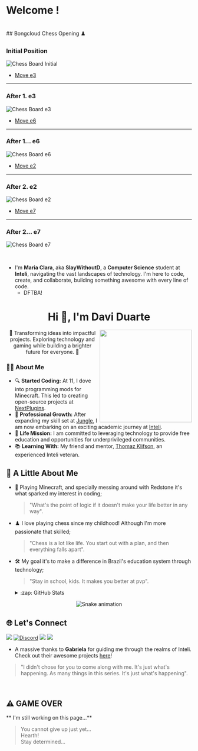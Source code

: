 # Welcome ! 


<br />
## Bongcloud Chess Opening ♟️

### Initial Position
![Chess Board Initial](https://raw.githubusercontent.com/slaywithoutd/slaywithoutd/main/initialboard.png)

- [Move e3](https://github.com/slaywithoutd/slaywithoutd/blob/main/e3board.png)

---

### After 1. e3
![Chess Board e3](https://raw.githubusercontent.com/slaywithoutd/slaywithoutd/main/e3board.png)

- [Move e6](https://github.com/slaywithoutd/slaywithoutd/blob/main/e6board.png)

---

### After 1... e6
![Chess Board e6](https://raw.githubusercontent.com/slaywithoutd/slaywithoutd/main/e6board.png)

- [Move e2](https://github.com/slaywithoutd/slaywithoutd/blob/main/ke2board.png)

---

### After 2. e2
![Chess Board e2](https://raw.githubusercontent.com/slaywithoutd/slaywithoutd/main/ke2board.png)

- [Move e7](https://github.com/slaywithoutd/slaywithoutd/blob/main/ke7board.png)

---

### After 2... e7
![Chess Board e7](https://raw.githubusercontent.com/slaywithoutd/slaywithoutd/main/ke7board.png)

<br />

- I'm **Maria Clara**, aka **SlayWithoutD**, a **Computer Science** student at **Inteli**, navigating the vast landscapes of technology. I'm here to code, create, and collaborate, building something awesome with every line of code. <br />
  -   DFTBA!
 

<h1 align="center">Hi 👋, I'm Davi Duarte</h1><img src="https://user-images.githubusercontent.com/74038190/226127923-0e8b7792-7b3c-462b-951b-63c96ba1a5af.gif" width="250" align="right">

<p align="center">
  🌟 Transforming ideas into impactful projects. Exploring technology and gaming while building a brighter future for everyone. 🌟
</p>

### 👨‍💻 About Me
- 🔍 **Started Coding:** At 11, I dove into programming mods for Minecraft. This led to creating open-source projects at [NextPlugins](https://github.com/nextplugins). 
- 🚀 **Professional Growth:** After expanding my skill set at [Jungle](https://itsjungle.xyz), I am now embarking on an exciting academic journey at [Inteli](https://inteli.edu.br).  
- 🎯 **Life Mission:** I am committed to leveraging technology to provide free education and opportunities for underprivileged communities.  
- 📚 **Learning With:** My friend and mentor, [Thomaz Klifson](https://github.com/Thomaz-Klifson), an experienced Inteli veteran.  

## 🏹 A Little About Me
- 🌌 Playing Minecraft, and specially messing around with Redstone it's what sparked my interest in coding;
  > "What's the point of logic if it doesn't make your life better in any way".
- ♟️ I love playing chess since my childhood! Although I'm more passionate that skilled;
  > "Chess is a lot like life. You start out with a plan, and then everything falls apart".
- 🛠 My goal it's to make a difference in Brazil's education system through technology;
  > "Stay in school, kids. It makes you better at pvp".
   <details>
  <summary>:zap: GitHub Stats</summary>

  <img align="left" alt="SlayWithoutD GitHub Stats" src="https://github-readme-stats.vercel.app/api?username=slaywithoutd&show_icons=true&hide_border=false&title_color=ff652f&icon_color=FFE400&bg_color=09131B&text_color=ffffff&border_color=0c1a25" />
  </details>
  

<div align="center">
  <img src="https://raw.githubusercontent.com/slaywithoutd/slaywithoutd/output/snake.svg" alt="Snake animation" />
</div>

###

  

## 🌐 Let's Connect 
<a href = "mailto:contato@catarina.arashiro@gmail.com"><img loading="lazy" src="https://img.shields.io/badge/Gmail-D14836?style=for-the-badge&logo=gmail&logoColor=white" target="_blank"></a>
[![Discord](https://img.shields.io/badge/Discord-%237289DA.svg?logo=discord&logoColor=white)](https://discord.gg/Azzy#5930)
<a href="https://instagram.com/cat.sayuriz" target="_blank"><img src="https://img.shields.io/badge/-Instagram-%23E4405F?style=for-the-badge&logo=instagram&logoColor=white" target="_blank"></a>
<a href="https://www.linkedin.com/in/Catarina-sayuri" target="_blank"><img src="https://img.shields.io/badge/-LinkedIn-%230077B5?style=for-the-badge&logo=linkedin&logoColor=white" target="_blank"></a>

  - A massive thanks to **Gabriela** for guiding me through the realms of Inteli. Check out their awesome projects [here](https://github.com/Gabisilva73)!
  > "I didn't chose for you to come along with me. It's just what's happening. As many things in this series. It's just what's happening".

<br />

## ⚠️ GAME OVER
** I'm still working on this page...**
>You cannot give up just yet... <br />
Hearth! <br />
Stay determined...


